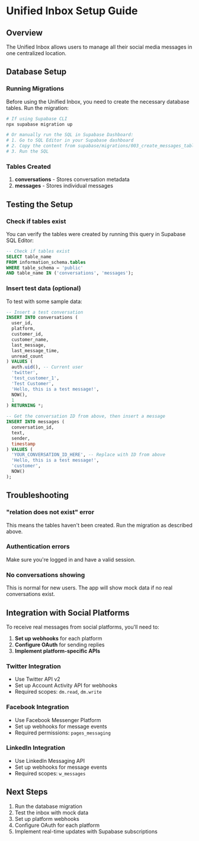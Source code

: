 # Unified Inbox Setup Guide

## Overview
The Unified Inbox allows users to manage all their social media messages in one centralized location.

## Database Setup

### Running Migrations
Before using the Unified Inbox, you need to create the necessary database tables. Run the migration:

```bash
# If using Supabase CLI
npx supabase migration up

# Or manually run the SQL in Supabase Dashboard:
# 1. Go to SQL Editor in your Supabase dashboard
# 2. Copy the content from supabase/migrations/003_create_messages_tables.sql
# 3. Run the SQL
```

### Tables Created
1. **conversations** - Stores conversation metadata
2. **messages** - Stores individual messages

## Testing the Setup

### Check if tables exist
You can verify the tables were created by running this query in Supabase SQL Editor:

```sql
-- Check if tables exist
SELECT table_name 
FROM information_schema.tables 
WHERE table_schema = 'public' 
AND table_name IN ('conversations', 'messages');
```

### Insert test data (optional)
To test with some sample data:

```sql
-- Insert a test conversation
INSERT INTO conversations (
  user_id,
  platform,
  customer_id,
  customer_name,
  last_message,
  last_message_time,
  unread_count
) VALUES (
  auth.uid(), -- Current user
  'twitter',
  'test_customer_1',
  'Test Customer',
  'Hello, this is a test message!',
  NOW(),
  1
) RETURNING *;

-- Get the conversation ID from above, then insert a message
INSERT INTO messages (
  conversation_id,
  text,
  sender,
  timestamp
) VALUES (
  'YOUR_CONVERSATION_ID_HERE', -- Replace with ID from above
  'Hello, this is a test message!',
  'customer',
  NOW()
);
```

## Troubleshooting

### "relation does not exist" error
This means the tables haven't been created. Run the migration as described above.

### Authentication errors
Make sure you're logged in and have a valid session.

### No conversations showing
This is normal for new users. The app will show mock data if no real conversations exist.

## Integration with Social Platforms

To receive real messages from social platforms, you'll need to:

1. **Set up webhooks** for each platform
2. **Configure OAuth** for sending replies
3. **Implement platform-specific APIs**

### Twitter Integration
- Use Twitter API v2
- Set up Account Activity API for webhooks
- Required scopes: `dm.read`, `dm.write`

### Facebook Integration
- Use Facebook Messenger Platform
- Set up webhooks for message events
- Required permissions: `pages_messaging`

### LinkedIn Integration
- Use LinkedIn Messaging API
- Set up webhooks for message events
- Required scopes: `w_messages`

## Next Steps

1. Run the database migration
2. Test the inbox with mock data
3. Set up platform webhooks
4. Configure OAuth for each platform
5. Implement real-time updates with Supabase subscriptions